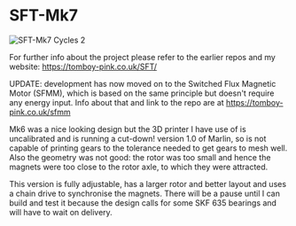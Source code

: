 # SFT-Mk7

![SFT-Mk7 Cycles 2](https://github.com/user-attachments/assets/4c4d5b30-2a44-4dd6-b6e4-537239a108f2)

For further info about the project please refer to the earlier repos and my website: https://tomboy-pink.co.uk/SFT/

UPDATE: development has now moved on to the Switched Flux Magnetic Motor (SFMM), which is based on the same principle but doesn't require any energy input. Info about that and link to the repo are at https://tomboy-pink.co.uk/sfmm

Mk6 was a nice looking design but the 3D printer I have use of is uncalibrated and is running a cut-down! version 1.0 of Marlin, so is not capable of printing gears to the tolerance needed to get gears to mesh well. Also the geometry was not good: the rotor was too small and hence the magnets were too close to the rotor axle, to which they were attracted.

This version is fully adjustable, has a larger rotor and better layout and uses a chain drive to synchronise the magnets. There will be a pause until I can build and test it because the design calls for some SKF 635 bearings and will have to wait on delivery.
